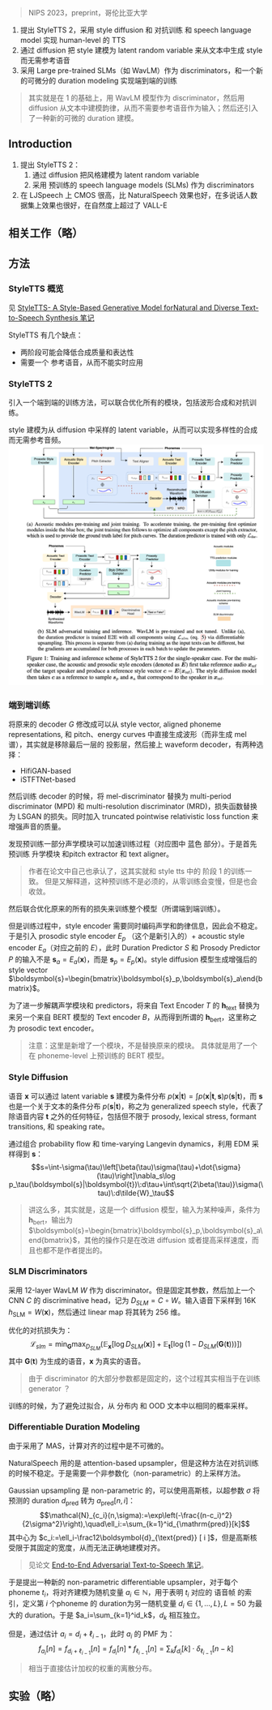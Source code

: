 > NIPS 2023，preprint，哥伦比亚大学

1. 提出 StyleTTS 2，采用 style diffusion 和 对抗训练 和 speech language model 实现 human-level 的 TTS
2. 通过 diffusion 把 style 建模为 latent random variable 来从文本中生成 style 而无需参考语音
3. 采用 Large pre-trained SLMs（如 WavLM）作为 discriminators，和一个新的可微分的 duration modeling 实现端到端的训练

> 其实就是在 1 的基础上，用 WavLM 模型作为 discriminator，然后用 diffusion 从文本中建模韵律，从而不需要参考语音作为输入；然后还引入了一种新的可微的 duration 建模。

## Introduction

1. 提出 StyleTTS 2：
	1. 通过 diffusion 把风格建模为  latent random variable
	2. 采用 预训练的 speech language models (SLMs) 作为 discriminators
2. 在 LJSpeech 上 CMOS 很高，比 NaturalSpeech 效果也好，在多说话人数据集上效果也很好，在自然度上超过了 VALL-E

## 相关工作（略）

## 方法

### StyleTTS 概览

见 [StyleTTS- A Style-Based Generative Model forNatural and Diverse Text-to-Speech Synthesis 笔记](StyleTTS-%20A%20Style-Based%20Generative%20Model%20forNatural%20and%20Diverse%20Text-to-Speech%20Synthesis%20笔记.md)

StyleTTS 有几个缺点：
+ 两阶段可能会降低合成质量和表达性
+ 需要一个 参考语音，从而不能实时应用

### StyleTTS 2

引入一个端到端的训练方法，可以联合优化所有的模块，包括波形合成和对抗训练。

style 建模为从 diffusion 中采样的 latent variable，从而可以实现多样性的合成而无需参考音频。
![](image/Pasted%20image%2020231122163518.png)

### 端到端训练

将原来的 decoder $G$ 修改成可以从 style vector, aligned phoneme representations, 和 pitch、energy curves 中直接生成波形（而非生成 mel 谱），其实就是移除最后一层的 投影层，然后接上 waveform decoder，有两种选择：
+ HifiGAN-based
+ iSTFTNet-based

然后训练 decoder 的时候，将 mel-discriminator 替换为 multi-period discriminator (MPD) 和 multi-resolution discriminator (MRD)，损失函数替换为 LSGAN 的损失。同时加入 truncated pointwise relativistic loss function 来增强声音的质量。

发现预训练一部分声学模块可以加速训练过程（对应图中 蓝色 部分）。于是首先预训练 升学模块 和pitch extractor 和 text aligner。
> 作者在论文中自己也承认了，这其实就和 style tts 中的 阶段 1 的训练一致。
> 但是又解释道，这种预训练不是必须的，从零训练会变慢，但是也会收敛。

然后联合优化原来的所有的损失来训练整个模型（所谓端到端训练）。

但是训练过程中，style encoder 需要同时编码声学和韵律信息，因此会不稳定。于是引入 prosodic style encoder $E_p$ （这个是新引入的）+ acoustic style encoder $E_a$（对应之前的 $E$），此时 Duration Predictor $S$ 和 Prosody Predictor $P$ 的输入不是 $\boldsymbol{s}_a=E_a(\boldsymbol{x})$，而是 $\boldsymbol{s}_{p}=E_{p}(\boldsymbol{x})$。style diffusion 模型生成增强后的 style vector $\boldsymbol{s}=\begin{bmatrix}\boldsymbol{s}_p,\boldsymbol{s}_a\end{bmatrix}$。

为了进一步解耦声学模块和 predictors，将来自 Text Encoder $T$ 的 $\boldsymbol{h}_{\text{text}}$ 替换为来另一个来自 BERT 模型的 Text encoder $B$，从而得到所谓的 $\boldsymbol{h}_{\text{bert}}$，这里称之为 prosodic text encoder。
> 注意：这里是新增了一个模块，不是替换原来的模块。
> 具体就是用了一个在 phoneme-level 上预训练的 BERT 模型。

### Style Diffusion

语音 $\boldsymbol{x}$ 可以通过 latent variable $\boldsymbol{s}$ 建模为条件分布 $p(\boldsymbol{x}|\boldsymbol{t})=\int p(\boldsymbol{x}|\boldsymbol{t},\boldsymbol{s})p(\boldsymbol{s}|\boldsymbol{t})$，而 $\boldsymbol{s}$ 也是一个关于文本的条件分布 $p(\boldsymbol{s}|\boldsymbol{t})$，称之为  generalized speech style，代表了除语音内容 $\boldsymbol{t}$ 之外的任何特征，包括但不限于 prosody, lexical stress, formant transitions, 和 speaking rate。

通过组合  probability flow 和 time-varying Langevin dynamics，利用 EDM 采样得到 $\boldsymbol{s}$：
$$s=\int-\sigma(\tau)\left[\beta(\tau)\sigma(\tau)+\dot{\sigma}(\tau)\right]\nabla_s\log p_\tau(\boldsymbol{s}|\boldsymbol{t})\:d\tau+\int\sqrt{2\beta(\tau)}\sigma(\tau)\:d\tilde{W}_\tau$$
> 讲这么多，其实就是，这是一个 diffusion 模型，输入为某种噪声，条件为 $\boldsymbol{h}_{\text{bert}}$，输出为 $\boldsymbol{s}=\begin{bmatrix}\boldsymbol{s}_p,\boldsymbol{s}_a\end{bmatrix}$，其他的操作只是在改进 diffusion 或者提高采样速度，而且也都不是作者提出的。

### SLM Discriminators

采用  12-layer WavLM $W$ 作为 discriminator。但是固定其参数，然后加上一个 CNN $C$ 的 discriminative head，记为 $D_{SLM}=C\circ W$。输入语音下采样到 16K $h_{\mathrm{SLM}}=W(\boldsymbol{x})$，然后通过 linear map 将其转为 256 维。

优化的对抗损失为：
$$\mathcal{L}_{slm}=\min_{\boldsymbol{G}}\max_{D_{SLM}}\left(\mathbb{E}_{\boldsymbol{x}}[\log D_{SLM}(\boldsymbol{x})]+\mathbb{E}_{\boldsymbol{t}}[\log\left(1-D_{SLM}(\boldsymbol{G}(\boldsymbol{t}))\right)]\right)$$
其中 $\boldsymbol{G}(\boldsymbol{t})$ 为生成的语音，$\boldsymbol{x}$ 为真实的语音。
> 由于  discriminator 的大部分参数都是固定的，这个过程其实相当于在训练 generator ？

训练的时候，为了避免过拟合，从 分布内 和 OOD 文本中以相同的概率采样。

### Differentiable Duration Modeling

由于采用了 MAS，计算对齐的过程中是不可微的。

NaturalSpeech 用的是 attention-based upsampler，但是这种方法在对抗训练的时候不稳定。于是需要一个非参数化（non-parametric）的上采样方法。

Gaussian upsampling 是 non-parametric 的，可以使用高斯核，以超参数 $\sigma$ 将预测的 duration $d_{\mathrm{pred}}$ 转为 $a_\text{pred}{ [ n , i ]}$：
$$\mathcal{N}_{c_i}(n,\sigma):=\exp\left(-\frac{(n-c_i)^2}{2\sigma^2}\right),\quad\ell_i:=\sum_{k=1}^id_{\mathrm{pred}}[k]$$
其中心为 $c_i:=\ell_i-\frac12\boldsymbol{d}_{\text{pred}} [ i ]$，但是高斯核受限于其固定的宽度，从而无法正确地建模对齐。
> 见论文 [End-to-End Adversarial Text-to-Speech 笔记](End-to-End%20Adversarial%20Text-to-Speech%20笔记.md)。

于是提出一种新的 non-parametric differentiable upsampler，对于每个 phoneme $t_i$，将对齐建模为随机变量 $a_i\in\mathbb{N}$，用于表明 $t_i$ 对应的 语音帧 的索引，定义第 $i$ 个phoneme 的 duration为另一随机变量 $d_i\in\{1,\dots,L\},L=50$ 为最大的 duration。于是 $a_i=\sum_{k=1}^id_k$，$d_k$ 相互独立。

但是，通过估计 $a_i=d_i+\ell_{i-1}$，此时 $a_i$ 的 PMF 为：
$$f_{a_i}[n]=f_{d_i+\ell_{i-1}}[n]=f_{d_i}[n]*f_{\ell_{i-1}}[n]=\sum_kf_{d_i}[k]\cdot\delta_{\ell_{i-1}}[n-k]$$
> 相当于直接估计加权的权重的离散分布。

## 实验（略）
